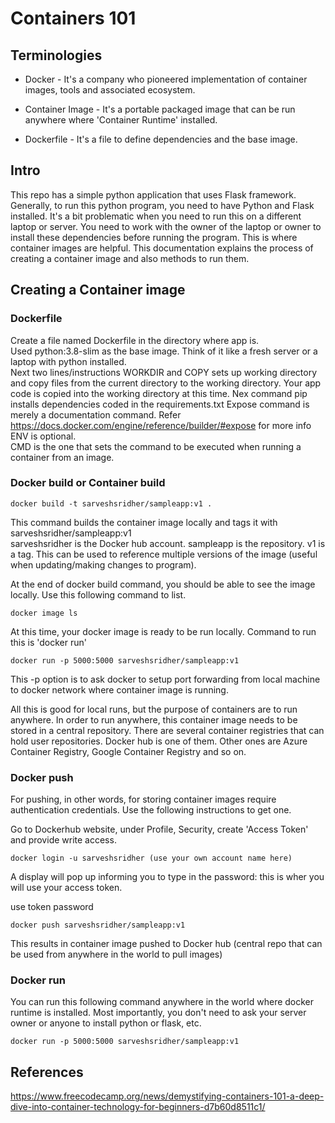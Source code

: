 # Containers 101

## Terminologies

- Docker -  It's a company who pioneered implementation of container images, tools and associated ecosystem.

- Container Image - It's a portable packaged image that can be run anywhere where 'Container Runtime' installed. 

- Dockerfile - It's a file to define dependencies and the base image.

## Intro 

This repo has a simple python application that uses Flask framework. Generally, to run this python program, you need to have Python and Flask installed. It's a bit problematic when you need to run this on a different laptop or server.  You need to work with the owner of the laptop or owner to install these dependencies before running the program.  This is where container images are helpful.  This documentation explains the process of creating a container image and also methods to run them. 

## Creating a Container image  

### Dockerfile  
Create a file named Dockerfile in the directory where app is.     
Used python:3.8-slim as the base image.  Think of it like a fresh server or a laptop with python installed.  
Next two lines/instructions WORKDIR and COPY sets up working directory and copy files from the current directory to the working directory.  Your app code is copied into the working directory at this time. 
Nex command pip installs dependencies coded in the requirements.txt
Expose command is merely a documentation command. Refer https://docs.docker.com/engine/reference/builder/#expose for more info
ENV is optional.  
CMD is the one that sets the command to be executed when running a container from an image. 

### Docker build or Container build

```
docker build -t sarveshsridher/sampleapp:v1 .

```

This command builds the container image locally and tags it with sarveshsridher/sampleapp:v1   
sarveshsridher is the Docker hub account. 
sampleapp is the repository. 
v1 is a tag.  This can be used to reference multiple versions of the image (useful when updating/making changes to program).   

At the end of docker build command, you should be able to see the image locally. Use this following command to list. 
```
docker image ls
```

At this time, your docker image is ready to be run locally.  Command to run this is 'docker run'

```
docker run -p 5000:5000 sarveshsridher/sampleapp:v1
``` 

This -p option is to ask docker to setup port forwarding from local machine to docker network where container image is running. 


All this is good for local runs, but the purpose of containers are to run anywhere.  In order to run anywhere, this container image needs to be stored in a central repository.   There are several container registries that can hold user repositories.  Docker hub is one of them. Other ones are Azure Container Registry,  Google Container Registry and so on.  


### Docker push

For pushing, in other words, for storing container images require authentication credentials.  Use the following instructions to get one.   

Go to Dockerhub website, under Profile, Security, create 'Access Token' and provide write access. 
```
docker login -u sarveshsridher (use your own account name here)
```
A display will pop up informing you to type in the password: this is wher you will use your access token.

use token password
```
docker push sarveshsridher/sampleapp:v1
```
This results in container image pushed to Docker hub (central repo that can be used from anywhere in the world to pull images)

### Docker run

You can run this following command anywhere in the world where docker runtime is installed. Most importantly, you don't need to ask your server owner or anyone to install python or flask, etc.   
```
docker run -p 5000:5000 sarveshsridher/sampleapp:v1
```

##  References 

https://www.freecodecamp.org/news/demystifying-containers-101-a-deep-dive-into-container-technology-for-beginners-d7b60d8511c1/ 
